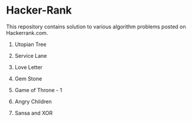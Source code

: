Hacker-Rank
===========

This repository contains solution to various algorithm problems posted on Hackerrank.com. 

1) Utopian Tree

2) Service Lane

3) Love Letter

4) Gem Stone

5) Game of Throne - 1

6) Angry Children

7) Sansa and XOR
